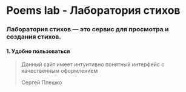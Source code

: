 # Poems lab - Лаборатория стихов
### Лаборатория стихов — это сервис для просмотра и создания стихов.

#### 1. Удобно пользоваться
>Данный сайт имеет интуитивно понятный интерфейс с качественным оформлением
>
> Сергей Плешко
